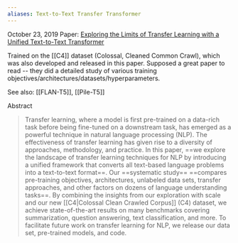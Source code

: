 ```yaml
---
aliases: Text-to-Text Transfer Transformer
---
```


October 23, 2019
Paper: [Exploring the Limits of Transfer Learning with a Unified Text-to-Text Transformer](https://arxiv.org/abs/1910.10683)

Trained on the [[C4]] dataset (Colossal, Cleaned Common Crawl), which was also developed and released in this paper. Supposed a great paper to read -- they did a detailed study of various training objectives/architectures/datasets/hyperparameters.

See also: [[FLAN-T5]], [[Pile-T5]]

Abstract
> Transfer learning, where a model is first pre-trained on a data-rich task before being fine-tuned on a downstream task, has emerged as a powerful technique in natural language processing (NLP). The effectiveness of transfer learning has given rise to a diversity of approaches, methodology, and practice. In this paper, ==we explore the landscape of transfer learning techniques for NLP by introducing a unified framework that converts all text-based language problems into a text-to-text format==. Our ==systematic study== ==compares pre-training objectives, architectures, unlabeled data sets, transfer approaches, and other factors on dozens of language understanding tasks==. By combining the insights from our exploration with scale and our new [[C4|Colossal Clean Crawled Corpus]] (C4) dataset, we achieve state-of-the-art results on many benchmarks covering summarization, question answering, text classification, and more. To facilitate future work on transfer learning for NLP, we release our data set, pre-trained models, and code.

